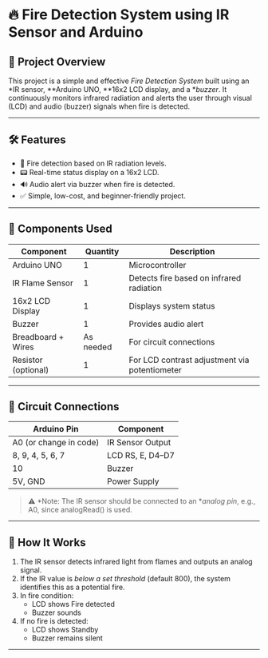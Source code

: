 # 🔥 Fire Detection System using IR Sensor and Arduino

## 📘 Project Overview

This project is a simple and effective *Fire Detection System* built using an *IR sensor, **Arduino UNO, **16x2 LCD display, and a **buzzer*. It continuously monitors infrared radiation and alerts the user through visual (LCD) and audio (buzzer) signals when fire is detected.

---

## 🛠 Features

- 🚨 Fire detection based on IR radiation levels.
- 📟 Real-time status display on a 16x2 LCD.
- 🔊 Audio alert via buzzer when fire is detected.
- ✅ Simple, low-cost, and beginner-friendly project.

---

## 🧰 Components Used

| Component         | Quantity | Description                                 |
|------------------|----------|---------------------------------------------|
| Arduino UNO       | 1        | Microcontroller                             |
| IR Flame Sensor   | 1        | Detects fire based on infrared radiation    |
| 16x2 LCD Display  | 1        | Displays system status                      |
| Buzzer            | 1        | Provides audio alert                        |
| Breadboard + Wires| As needed| For circuit connections                     |
| Resistor (optional)| 1        | For LCD contrast adjustment via potentiometer|

---

## 🔌 Circuit Connections

| Arduino Pin | Component         |
|-------------|-------------------|
| A0 (or change in code) | IR Sensor Output |
| 8, 9, 4, 5, 6, 7 | LCD RS, E, D4–D7 |
| 10          | Buzzer            |
| 5V, GND     | Power Supply      |

> ⚠ *Note: The IR sensor should be connected to an **analog pin*, e.g., A0, since analogRead() is used.

---

## 🧪 How It Works

1. The IR sensor detects infrared light from flames and outputs an analog signal.
2. If the IR value is *below a set threshold* (default 800), the system identifies this as a potential fire.
3. In fire condition:
   - LCD shows Fire detected
   - Buzzer sounds
4. If no fire is detected:
   - LCD shows Standby
   - Buzzer remains silent

---
